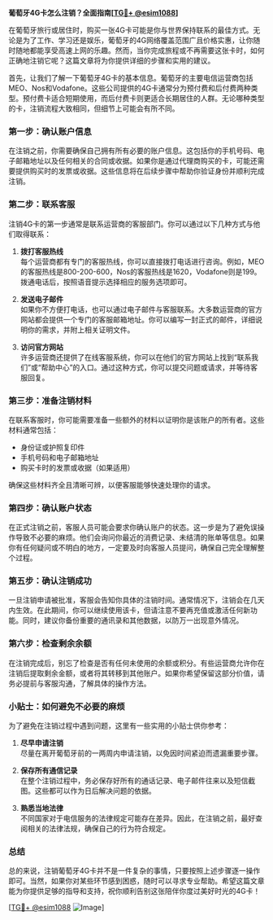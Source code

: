 **葡萄牙4G卡怎么注销？全面指南[[TG💪+ @esim1088](https://t.me/s/esim1088)]**

在葡萄牙旅行或居住时，购买一张4G卡可能是你与世界保持联系的最佳方式。无论是为了工作、学习还是娱乐，葡萄牙的4G网络覆盖范围广且价格实惠，让你随时随地都能享受高速上网的乐趣。然而，当你完成旅程或不再需要这张卡时，如何正确地注销它呢？这篇文章将为你提供详细的步骤和实用的建议。

首先，让我们了解一下葡萄牙4G卡的基本信息。葡萄牙的主要电信运营商包括MEO、Nos和Vodafone。这些公司提供的4G卡通常分为预付费和后付费两种类型。预付费卡适合短期使用，而后付费卡则更适合长期居住的人群。无论哪种类型的卡，注销流程大致相同，但细节上可能会有所不同。

### **第一步：确认账户信息**

在注销之前，你需要确保自己拥有所有必要的账户信息。这包括你的手机号码、电子邮箱地址以及任何相关的合同或收据。如果你是通过代理商购买的卡，可能还需要提供购买时的发票或收据。这些信息将在后续步骤中帮助你验证身份并顺利完成注销。

### **第二步：联系客服**

注销4G卡的第一步通常是联系运营商的客服部门。你可以通过以下几种方式与他们取得联系：

1. **拨打客服热线**  
   每个运营商都有专门的客服热线，你可以直接拨打电话进行咨询。例如，MEO的客服热线是800-200-600，Nos的客服热线是1620，Vodafone则是199。拨通电话后，按照语音提示选择相应的服务选项即可。

2. **发送电子邮件**  
   如果你不方便打电话，也可以通过电子邮件与客服联系。大多数运营商的官方网站都会提供一个专门的客服邮箱地址。你可以编写一封正式的邮件，详细说明你的需求，并附上相关证明文件。

3. **访问官方网站**  
   许多运营商还提供了在线客服系统，你可以在他们的官方网站上找到“联系我们”或“帮助中心”的入口。通过这种方式，你可以提交问题或请求，并等待客服回复。

### **第三步：准备注销材料**

在联系客服时，你可能需要准备一些额外的材料以证明你是该账户的所有者。这些材料通常包括：

- 身份证或护照复印件  
- 手机号码和电子邮箱地址  
- 购买卡时的发票或收据（如果适用）  

确保这些材料齐全且清晰可辨，以便客服能够快速处理你的请求。

### **第四步：确认账户状态**

在正式注销之前，客服人员可能会要求你确认账户的状态。这一步是为了避免误操作导致不必要的麻烦。他们会询问你最近的消费记录、未结清的账单等信息。如果你有任何疑问或不明白的地方，一定要及时向客服人员提问，确保自己完全理解整个过程。

### **第五步：确认注销成功**

一旦注销申请被批准，客服会告知你具体的注销时间。通常情况下，注销会在几天内生效。在此期间，你可以继续使用该卡，但请注意不要再充值或激活任何新功能。同时，建议你备份重要的通讯录和其他数据，以防万一出现意外情况。

### **第六步：检查剩余余额**

在注销完成后，别忘了检查是否有任何未使用的余额或积分。有些运营商允许你在注销后提取剩余金额，或者将其转移到其他账户。如果你希望保留这部分价值，请务必提前与客服沟通，了解具体的操作方法。

### **小贴士：如何避免不必要的麻烦**

为了避免在注销过程中遇到问题，这里有一些实用的小贴士供你参考：

1. **尽早申请注销**  
   尽量在离开葡萄牙前的一两周内申请注销，以免因时间紧迫而遗漏重要步骤。

2. **保存所有通信记录**  
   在整个注销过程中，务必保存好所有的通话记录、电子邮件往来以及短信截图。这些都可以作为日后解决问题的依据。

3. **熟悉当地法律**  
   不同国家对于电信服务的法律规定可能存在差异。因此，在注销之前，最好查阅相关的法律法规，确保自己的行为符合规定。

### **总结**

总的来说，注销葡萄牙4G卡并不是一件复杂的事情，只要按照上述步骤逐一操作即可。当然，如果你对某些环节感到困惑，随时可以寻求专业帮助。希望这篇文章能为你提供足够的指导和支持，祝你顺利告别这张陪伴你度过美好时光的4G卡！

[[TG💪+ @esim1088](https://t.me/s/esim1088) ![Image](https://i.postimg.cc/4NQfJmqS/Snipaste-2025-05-13-00-14-12.png)]